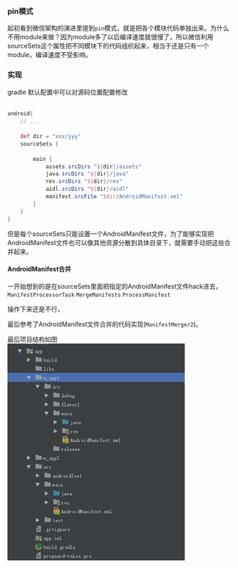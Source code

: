 ### pin模式
起初看到微信架构的演进里提到`pin`模式，就是把各个模块代码单独出来。为什么不用module来做？因为module多了以后编译速度就很慢了，所以微信利用sourceSets这个属性把不同模块下的代码组织起来，相当于还是只有一个module，编译速度不受影响。

### 实现
gradle 默认配置中可以对源码位置配置修改
```groovy

android{
    // ...
    
    def dir = "xxx/yyy"
    sourceSets {

        main {
            assets.srcDirs "${dir}/assets"
            java.srcDirs "${dir}/java"
            res.srcDirs "${dir}/res"
            aidl.srcDirs "${dir}/aidl"
            manifest.srcFile "$dir/AndroidManifest.xml"
        }
    }
}
```

但是每个sourceSets只能设置一个AndroidManifest文件，为了能够实现把AndroidManifest文件也可以像其他资源分散到具体目录下，就需要手动把这些合并起来。

#### AndroidManifest合并
 一开始想到的是在sourceSets里面把指定的AndroidManifest文件hack进去，
 `ManifestProcessorTask`
 `MergeManifests`
 `ProcessManifest`
 
 操作下来还是不行，
 
 最后参考了AndroidManifest文件合并的代码实现(`ManifestMerger2`)。
 
 最后项目结构如图
 ![k](sourcesSets.jpg)